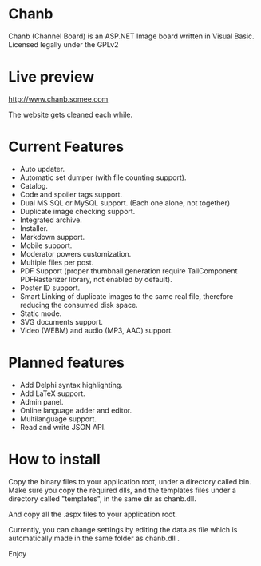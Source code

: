 Chanb
=====

Chanb (Channel Board) is an ASP.NET Image board written in Visual Basic. 
Licensed legally under the GPLv2

Live preview
=============

http://www.chanb.somee.com

The website gets cleaned each while.

Current Features
========

* Auto updater.
* Automatic set dumper (with file counting support).
* Catalog.
* Code and spoiler tags support.
* Dual MS SQL or MySQL support. (Each one alone, not together)
* Duplicate image checking support.
* Integrated archive.
* Installer.
* Markdown support.
* Mobile support.
* Moderator powers customization.
* Multiple files per post.
* PDF Support (proper thumbnail generation require TallComponent PDFRasterizer library, not enabled by default).
* Poster ID support.
* Smart Linking of duplicate images to the same real file, therefore reducing the consumed disk space.
* Static mode.
* SVG documents support.
* Video (WEBM) and audio (MP3, AAC) support.

Planned features
=================

* Add Delphi syntax highlighting.
* Add LaTeX support.
* Admin panel.
* Online language adder and editor.
* Multilanguage support.
* Read and write JSON API.

How to install
==============

Copy the binary files to your application root, under a directory called bin. Make sure you copy the required dlls, and the templates files under a directory called "templates", in the same dir as chanb.dll.

And copy all the .aspx files to your application root.

Currently, you can change settings by editing the data.as file which is automatically made in the same folder as chanb.dll .

Enjoy
